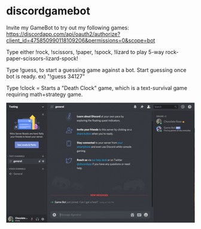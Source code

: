 # discordgamebot

Invite my GameBot to try out my following games: https://discordapp.com/api/oauth2/authorize?client_id=475850990118109206&permissions=0&scope=bot

Type either !rock, !scissors, !paper, !spock, !lizard to play 5-way rock-paper-scissors-lizard-spock!

Type !guess, to start a guessing game against a bot. Start guessing once bot is ready. ex) "!guess 34127" 

Type !clock = Starts a "Death Clock" game, which is a text-survival game requiring math+strategy game.

![](game.gif)
